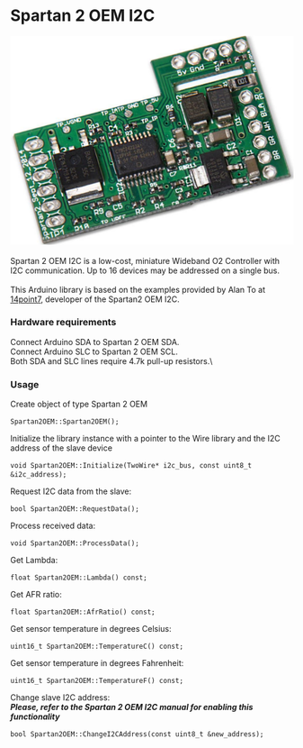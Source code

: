 # Spartan 2 OEM I2C
![alt text](https://raw.githubusercontent.com/GregorSuperSamsa/Spartan2OEM/master/documentation/Spartan2_OEM.png)\
\
Spartan 2 OEM I2C is a low-cost, miniature Wideband O2 Controller with I2C communication. Up to 16 devices may be addressed on a single bus.\
\
This Arduino library is based on the examples provided by Alan To at [14point7](https://www.14point7.com), developer of the Spartan2 OEM I2C.

### Hardware requirements
Connect Arduino SDA to Spartan 2 OEM SDA.\
Connect Arduino SLC to Spartan 2 OEM SCL.\
Both SDA and SLC lines require 4.7k pull-up resistors.\

### Usage

Create object of type Spartan 2 OEM
```
Spartan2OEM::Spartan2OEM();
```

Initialize the library instance with a pointer to the Wire library and the I2C address of the slave device 
```
void Spartan2OEM::Initialize(TwoWire* i2c_bus, const uint8_t &i2c_address);
```

Request I2C data from the slave:
```
bool Spartan2OEM::RequestData();
```

Process received data:
```
void Spartan2OEM::ProcessData();
```

Get Lambda:
```
float Spartan2OEM::Lambda() const;
```

Get AFR ratio:
```
float Spartan2OEM::AfrRatio() const;
```

Get sensor temperature in degrees Celsius:
```
uint16_t Spartan2OEM::TemperatureC() const;
```

Get sensor temperature in degrees Fahrenheit:
```
uint16_t Spartan2OEM::TemperatureF() const;
```

Change slave I2C address:\
***Please, refer to the Spartan 2 OEM I2C manual for enabling this functionality***
```
bool Spartan2OEM::ChangeI2CAddress(const uint8_t &new_address);
```

